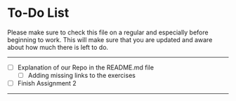# To-Do List

Please make sure to check this file on a regular and especially before beginning to work. This will make sure that you are updated and aware about how much there is left to do.
___

- [ ] Explanation of our Repo in the README.md file
  - [ ] Adding missing links to the exercises
- [ ] Finish Assignment 2

___
